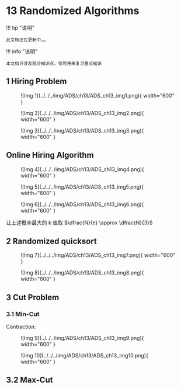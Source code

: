 # 13 Randomized Algorithms

!!! tip "说明"

    此文档正在更新中……

!!! info "说明"

    本文档只涉及部分知识点，仅可用来复习重点知识

## 1 Hiring Problem

<figure markdown="span">
    ![Img 1](../../../img/ADS/ch13/ADS_ch13_img1.png){ width="600" }
</figure>

<figure markdown="span">
    ![Img 2](../../../img/ADS/ch13/ADS_ch13_img2.png){ width="600" }
</figure>

<figure markdown="span">
    ![Img 3](../../../img/ADS/ch13/ADS_ch13_img3.png){ width="600" }
</figure>

## Online Hiring Algorithm

<figure markdown="span">
    ![Img 4](../../../img/ADS/ch13/ADS_ch13_img4.png){ width="600" }
</figure>

<figure markdown="span">
    ![Img 5](../../../img/ADS/ch13/ADS_ch13_img5.png){ width="600" }
</figure>

<figure markdown="span">
    ![Img 6](../../../img/ADS/ch13/ADS_ch13_img6.png){ width="600" }
</figure>

让上述概率最大的 k 值取 $\dfrac{N}{e} \approx \dfrac{N}{3}$

## 2 Randomized quicksort

<figure markdown="span">
    ![Img 7](../../../img/ADS/ch13/ADS_ch13_img7.png){ width="600" }
</figure>

<figure markdown="span">
    ![Img 8](../../../img/ADS/ch13/ADS_ch13_img8.png){ width="600" }
</figure>

## 3 Cut Problem

### 3.1 Min-Cut

Contraction:

<figure markdown="span">
    ![Img 9](../../../img/ADS/ch13/ADS_ch13_img9.png){ width="600" }
</figure>

<figure markdown="span">
    ![Img 10](../../../img/ADS/ch13/ADS_ch13_img10.png){ width="600" }
</figure>

## 3.2 Max-Cut
